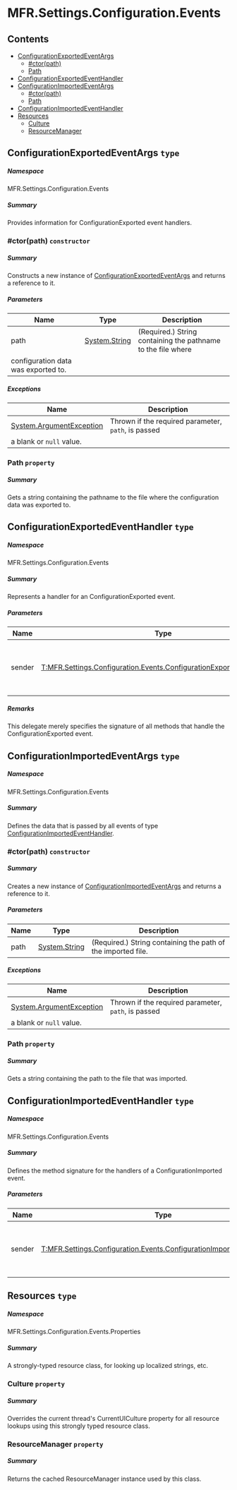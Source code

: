 <a name='assembly'></a>
# MFR.Settings.Configuration.Events

## Contents

- [ConfigurationExportedEventArgs](#T-MFR-Settings-Configuration-Events-ConfigurationExportedEventArgs 'MFR.Settings.Configuration.Events.ConfigurationExportedEventArgs')
  - [#ctor(path)](#M-MFR-Settings-Configuration-Events-ConfigurationExportedEventArgs-#ctor-System-String- 'MFR.Settings.Configuration.Events.ConfigurationExportedEventArgs.#ctor(System.String)')
  - [Path](#P-MFR-Settings-Configuration-Events-ConfigurationExportedEventArgs-Path 'MFR.Settings.Configuration.Events.ConfigurationExportedEventArgs.Path')
- [ConfigurationExportedEventHandler](#T-MFR-Settings-Configuration-Events-ConfigurationExportedEventHandler 'MFR.Settings.Configuration.Events.ConfigurationExportedEventHandler')
- [ConfigurationImportedEventArgs](#T-MFR-Settings-Configuration-Events-ConfigurationImportedEventArgs 'MFR.Settings.Configuration.Events.ConfigurationImportedEventArgs')
  - [#ctor(path)](#M-MFR-Settings-Configuration-Events-ConfigurationImportedEventArgs-#ctor-System-String- 'MFR.Settings.Configuration.Events.ConfigurationImportedEventArgs.#ctor(System.String)')
  - [Path](#P-MFR-Settings-Configuration-Events-ConfigurationImportedEventArgs-Path 'MFR.Settings.Configuration.Events.ConfigurationImportedEventArgs.Path')
- [ConfigurationImportedEventHandler](#T-MFR-Settings-Configuration-Events-ConfigurationImportedEventHandler 'MFR.Settings.Configuration.Events.ConfigurationImportedEventHandler')
- [Resources](#T-MFR-Settings-Configuration-Events-Properties-Resources 'MFR.Settings.Configuration.Events.Properties.Resources')
  - [Culture](#P-MFR-Settings-Configuration-Events-Properties-Resources-Culture 'MFR.Settings.Configuration.Events.Properties.Resources.Culture')
  - [ResourceManager](#P-MFR-Settings-Configuration-Events-Properties-Resources-ResourceManager 'MFR.Settings.Configuration.Events.Properties.Resources.ResourceManager')

<a name='T-MFR-Settings-Configuration-Events-ConfigurationExportedEventArgs'></a>
## ConfigurationExportedEventArgs `type`

##### Namespace

MFR.Settings.Configuration.Events

##### Summary

Provides information for ConfigurationExported event handlers.

<a name='M-MFR-Settings-Configuration-Events-ConfigurationExportedEventArgs-#ctor-System-String-'></a>
### #ctor(path) `constructor`

##### Summary

Constructs a new instance of [ConfigurationExportedEventArgs](#T-MFR-Settings-Configuration-Events-ConfigurationExportedEventArgs 'MFR.Settings.Configuration.Events.ConfigurationExportedEventArgs')
and returns a reference to it.

##### Parameters

| Name | Type | Description |
| ---- | ---- | ----------- |
| path | [System.String](http://msdn.microsoft.com/query/dev14.query?appId=Dev14IDEF1&l=EN-US&k=k:System.String 'System.String') | (Required.) String containing the pathname to the file where
configuration data was exported to. |

##### Exceptions

| Name | Description |
| ---- | ----------- |
| [System.ArgumentException](http://msdn.microsoft.com/query/dev14.query?appId=Dev14IDEF1&l=EN-US&k=k:System.ArgumentException 'System.ArgumentException') | Thrown if the required parameter, `path`, is passed
a blank or `null` value. |

<a name='P-MFR-Settings-Configuration-Events-ConfigurationExportedEventArgs-Path'></a>
### Path `property`

##### Summary

Gets a string containing the pathname to the file where the
configuration data was exported to.

<a name='T-MFR-Settings-Configuration-Events-ConfigurationExportedEventHandler'></a>
## ConfigurationExportedEventHandler `type`

##### Namespace

MFR.Settings.Configuration.Events

##### Summary

Represents a handler for an ConfigurationExported event.

##### Parameters

| Name | Type | Description |
| ---- | ---- | ----------- |
| sender | [T:MFR.Settings.Configuration.Events.ConfigurationExportedEventHandler](#T-T-MFR-Settings-Configuration-Events-ConfigurationExportedEventHandler 'T:MFR.Settings.Configuration.Events.ConfigurationExportedEventHandler') | Reference to the instance of the object that raised the event. |

##### Remarks

This delegate merely specifies the signature of all methods that handle
the ConfigurationExported event.

<a name='T-MFR-Settings-Configuration-Events-ConfigurationImportedEventArgs'></a>
## ConfigurationImportedEventArgs `type`

##### Namespace

MFR.Settings.Configuration.Events

##### Summary

Defines the data that is passed by all events of type [ConfigurationImportedEventHandler](#T-MFR-Settings-Configuration-Events-ConfigurationImportedEventHandler 'MFR.Settings.Configuration.Events.ConfigurationImportedEventHandler').

<a name='M-MFR-Settings-Configuration-Events-ConfigurationImportedEventArgs-#ctor-System-String-'></a>
### #ctor(path) `constructor`

##### Summary

Creates a new instance of [ConfigurationImportedEventArgs](#T-MFR-Settings-Configuration-Events-ConfigurationImportedEventArgs 'MFR.Settings.Configuration.Events.ConfigurationImportedEventArgs')
and returns a reference to it.

##### Parameters

| Name | Type | Description |
| ---- | ---- | ----------- |
| path | [System.String](http://msdn.microsoft.com/query/dev14.query?appId=Dev14IDEF1&l=EN-US&k=k:System.String 'System.String') | (Required.) String containing the path of the imported file. |

##### Exceptions

| Name | Description |
| ---- | ----------- |
| [System.ArgumentException](http://msdn.microsoft.com/query/dev14.query?appId=Dev14IDEF1&l=EN-US&k=k:System.ArgumentException 'System.ArgumentException') | Thrown if the required parameter, `path`, is passed
a blank or `null` value. |

<a name='P-MFR-Settings-Configuration-Events-ConfigurationImportedEventArgs-Path'></a>
### Path `property`

##### Summary

Gets a string containing the path to the file that was imported.

<a name='T-MFR-Settings-Configuration-Events-ConfigurationImportedEventHandler'></a>
## ConfigurationImportedEventHandler `type`

##### Namespace

MFR.Settings.Configuration.Events

##### Summary

Defines the method signature for the handlers of a ConfigurationImported event.

##### Parameters

| Name | Type | Description |
| ---- | ---- | ----------- |
| sender | [T:MFR.Settings.Configuration.Events.ConfigurationImportedEventHandler](#T-T-MFR-Settings-Configuration-Events-ConfigurationImportedEventHandler 'T:MFR.Settings.Configuration.Events.ConfigurationImportedEventHandler') | Reference to the instance of the object that raised the event. |

<a name='T-MFR-Settings-Configuration-Events-Properties-Resources'></a>
## Resources `type`

##### Namespace

MFR.Settings.Configuration.Events.Properties

##### Summary

A strongly-typed resource class, for looking up localized strings, etc.

<a name='P-MFR-Settings-Configuration-Events-Properties-Resources-Culture'></a>
### Culture `property`

##### Summary

Overrides the current thread's CurrentUICulture property for all
  resource lookups using this strongly typed resource class.

<a name='P-MFR-Settings-Configuration-Events-Properties-Resources-ResourceManager'></a>
### ResourceManager `property`

##### Summary

Returns the cached ResourceManager instance used by this class.
